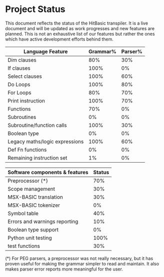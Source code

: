 Project Status
==============

This document reflects the status of the HitBasic transpiler.  It is a live document and will be updated as work progresses and new features are planned.  This is not an exhaustive list of our features but rather the ones which have active development efforts behind them.


| Language Feature   | Grammar% | Parser% |
| ------------------ | -------- | ------- |
| Dim clauses            | 80%  | 30% |
| If clauses             | 100% | 0%  |
| Select clauses         | 100% | 60% |
| Do Loops               | 100% | 80% |
| For Loops              | 80%  | 70% |
| Print instruction      | 100% | 70% |
| Functions              | 70%  | 0%  |
| Subroutines            | 0%   | 0%  |
| Subroutine/function calls | 100%  | 30% |
| Boolean type           | 0%   | 0%  |
| Legacy maths/logic expressions | 100% | 60% |
| Def Fn functions       | 0%   | 0%  |
| Remaining instruction set | 1%   | 0%  |

| Software components & features   | Status |
| -------------------------------- | ------ |
| Preprocessor (*)       | 70% |
| Scope management       | 30% |
| MSX-BASIC translation  | 30% |
| MSX-BASIC tokenizer    | 0%  |
| Symbol table           | 40% |
| Errors and warnings reporting | 10% |
| Boolean type support   | 0%   |
| Python unit testing    | 100% |
| test functions         | 30% |

(*) For PEG parsers, a preprocessor was not really necessary, but it has proven useful for making the grammar simpler to read and maintain. It also makes parser error reports more meaningful for the user.

